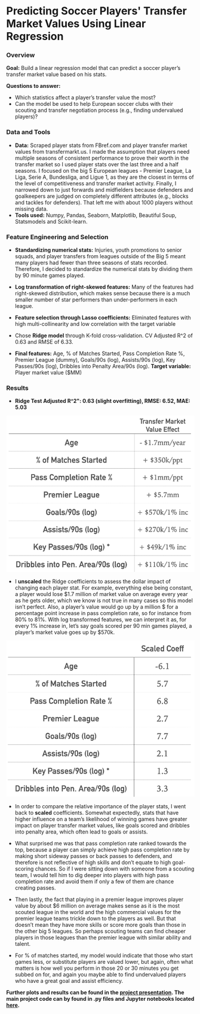 # Predicting Soccer Players' Transfer Market Values Using Linear Regression

### Overview

**Goal:** Build a linear regression model that can predict a soccer player’s transfer market value based on his stats.

**Questions to answer:** 

- Which statistics affect a player’s transfer value the most?
- Can the model be used to help European soccer clubs with their scouting and transfer negotiation process (e.g., finding undervalued players)?

### Data and Tools 

- **Data:** Scraped player stats from FBref.com and player transfer market values from transfermarkt.us. I made the assumption that players need multiple seasons of consistent performance to prove their worth in the transfer market so I used player stats over the last three and a half seasons.  I focused on the big 5 European leagues - Premier League, La Liga, Serie A, Bundesliga, and Ligue 1, as they are the closest in terms of the level of competitiveness and transfer market activity.  Finally, I narrowed down to just forwards and midfielders because defenders and goalkeepers are judged on completely different attributes (e.g., blocks and tackles for defenders).  That left me with about 1000 players without missing data.
- **Tools used:** Numpy, Pandas, Seaborn, Matplotlib, Beautiful Soup, Statsmodels and Scikit-learn.

### Feature Engineering and Selection

- **Standardizing numerical stats:** Injuries, youth promotions to senior squads, and player transfers from leagues outside of the Big 5 meant many players had fewer than three seasons of stats recorded. Therefore, I decided to standardize the numerical stats by dividing them by 90 minute games played.

- **Log transformation of right-skewed features:** Many of the features had right-skewed distribution, which makes sense because there is a much smaller number of star performers than under-performers in each league.

- **Feature selection through Lasso coefficients:** Eliminated features with high multi-collinearity and low correlation with the target variable

- Chose **Ridge model** through K-fold cross-validation. CV Adjusted R^2 of 0.63 and RMSE of 6.33.

- **Final features:** Age, % of Matches Started, Pass Completion Rate %, Premier League (dummy), Goals/90s (log), Assists/90s (log), Key Passes/90s (log), Dribbles into Penalty Area/90s (log). **Target variable:** Player market value ($MM)

### Results

- **Ridge Test Adjusted R^2": 0.63 (slight overfitting), RMSE: 6.52, MAE: 5.03**

![](Charts/Results_table.png)

- I **unscaled** the Ridge coefficients to assess the dollar impact of changing each player stat. For example, everything else being constant, a player would lose $1.7 million of market value on average every year as he gets older, which we know is not true in many cases so this model isn’t perfect.  Also, a player’s value would go up by a million $ for a percentage point increase in pass completion rate, so for instance from 80% to 81%.  With log transformed features, we can interpret it as, for every 1% increase in, let’s say goals scored per 90 min games played, a player’s market value goes up by $570k.

![](Charts/Results_table2.png)

- In order to compare the relative importance of the player stats, I went back to **scaled** coefficients. Somewhat expectedly, stats that have higher influence on a team’s likelihood of winning games have greater impact on player transfer market values, like goals scored and dribbles into penalty area, which often lead to goals or assists. 

- What surprised me was that pass completion rate ranked towards the top, because a player can simply achieve high pass completion rate by making short sideway passes or back passes to defenders, and therefore is not reflective of high skills and don’t equate to high goal-scoring chances.  So if I were sitting down with someone from a scouting team, I would tell him to dig deeper into players with high pass completion rate and avoid them if only a few of them are chance creating passes. 

- Then lastly, the fact that playing in a premier league improves player value by about $6 million on average makes sense as it is the most scouted league in the world and the high commercial values for the premier league teams trickle down to the players as well.  But that doesn’t mean they have more skills or score more goals than those in the other big 5 leagues.  So perhaps scouting teams can find cheaper players in those leagues than the premier league with similar ability and talent.  

- For % of matches started, my model would indicate that those who start games less, or substitute players are valued lower, but again, often what matters is how well you perform in those 20 or 30 minutes you get subbed on for, and again you maybe able to find undervalued players who have a great goal and assist efficiency.

**Further plots and results can be found in the [project presentation](Presentation/Metis_Project2_PPT_vF.pdf). The main project code can by found in .py files and Jupyter notebooks located [here](Code).**




